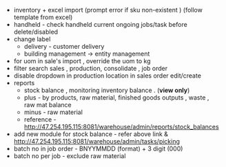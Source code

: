 - inventory + excel import (prompt error if sku non-existent ) (follow template from excel)
-  handheld - check handheld current ongoing jobs/task before delete/disabled
- change label 
	-  delivery - customer delivery
	- building management -> entity management
- for uom in sale's import , override the uom to kg 
- filter search sales , production, consolidate , job order
- disable dropdown in production location in sales order edit/create
- reports 
	- stock balance , monitoring inventory balance . (**view only**) 
	- plus - by products, raw material, finished goods outputs , waste , raw mat balance 
	- minus -  raw material
	- reference - http://47.254.195.115:8081/warehouse/admin/reports/stock_balances
- add new module for stock balance - refer above link & http://47.254.195.115:8081/warehouse/admin/tasks/picking
- batch no in job order - BNYYMMDD (format) + 3 digit (000)
- batch no per job - exclude raw material 
